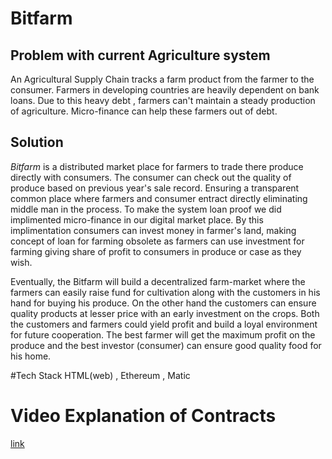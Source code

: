 # Bitfarm

## Problem with current Agriculture system

An Agricultural Supply Chain tracks a farm product from the farmer to the consumer. Farmers in developing countries are heavily dependent on bank loans. Due to this heavy debt , farmers can't maintain a steady production of agriculture. Micro-finance can help these farmers out of debt.


## Solution

*Bitfarm* is a distributed market place for farmers to trade there produce directly with consumers. The consumer can check out the quality of produce based on previous year's sale record. Ensuring a transparent common place where farmers and consumer entract directly eliminating middle man in the process. To make the system loan proof we did implimented micro-finance in our digital market place. By this implimentation consumers can invest money in farmer's land, making concept of loan for farming obsolete as farmers can use investment for farming giving share of profit to consumers in produce or case as they wish. 


Eventually, the Bitfarm will build a decentralized farm-market where the farmers can easily raise fund for cultivation along with the customers in his hand for buying his produce. On the other hand the customers can ensure quality products at lesser price with an early investment on the crops. Both the customers and farmers could yield profit and build a loyal environment for future cooperation. The best farmer will get the maximum profit on the produce and the best investor (consumer) can ensure good quality food for his home.

#Tech Stack 
HTML(web) , Ethereum , Matic 

# Video Explanation of Contracts

[link](https://youtu.be/NmXlGfjIXCM)

